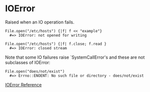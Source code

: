 # IOError

Raised when an IO operation fails.

    File.open("/etc/hosts") {|f| f << "example"}
      #=> IOError: not opened for writing

    File.open("/etc/hosts") {|f| f.close; f.read }
      #=> IOError: closed stream

Note that some IO failures raise `SystemCallError's and these are not
subclasses of IOError:

    File.open("does/not/exist")
      #=> Errno::ENOENT: No such file or directory - does/not/exist

[IOError Reference](http://ruby-doc.org/core-2.5.0/IOError.html)